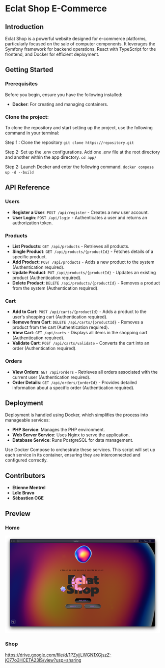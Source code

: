 # Eclat Shop E-Commerce

## Introduction

Eclat Shop is a powerful website designed for e-commerce platforms, particularly focused on the sale of computer components. It leverages the Symfony framework for backend operations, React with TypeScript for the frontend, and Docker for efficient deployment.

## Getting Started

### Prerequisites

Before you begin, ensure you have the following installed:

- **Docker**: For creating and managing containers.

### Clone the project:

To clone the repository and start setting up the project, use the following command in your terminal:

Step 1 : Clone the repository
`git clone https://repository.git`

Step 2: Set up the .env configurations. Add one .env file at the root directory and another within the app directory.
`cd app/`

Step 2: Launch Docker and enter the following command.
`docker compose up -d --build`

## API Reference

### Users

- **Register a User**: `POST /api/register` - Creates a new user account.
- **User Login**: `POST /api/login` - Authenticates a user and returns an authorization token.

### Products

- **List Products**: `GET /api/products` - Retrieves all products.
- **Single Product**: `GET /api/products/{productId}` - Fetches details of a specific product.
- **Add Product**: `POST /api/products` - Adds a new product to the system (Authentication required).
- **Update Product**: `PUT /api/products/{productId}` - Updates an existing product (Authentication required).
- **Delete Product**: `DELETE /api/products/{productId}` - Removes a product from the system (Authentication required).

### Cart

- **Add to Cart**: `POST /api/carts/{productId}` - Adds a product to the user's shopping cart (Authentication required).
- **Remove from Cart**: `DELETE /api/carts/{productId}` - Removes a product from the cart (Authentication required).
- **View Cart**: `GET /api/carts` - Displays all items in the shopping cart (Authentication required).
- **Validate Cart**: `POST /api/carts/validate` - Converts the cart into an order (Authentication required).

### Orders

- **View Orders**: `GET /api/orders` - Retrieves all orders associated with the current user (Authentication required).
- **Order Details**: `GET /api/orders/{orderId}` - Provides detailed information about a specific order (Authentication required).

## Deployment

Deployment is handled using Docker, which simplifies the process into manageable services:

- **PHP Service**: Manages the PHP environment.
- **Web Server Service**: Uses Nginx to serve the application.
- **Database Service**: Runs PostgreSQL for data management.

Use Docker Compose to orchestrate these services. This script will set up each service in its container, ensuring they are interconnected and configured correctly.

## Contributors

- **Etienne Mentrel**
- **Loïc Bravo**
- **Sébastien OGE**

## Preview

### Home

![home.png](images/home.png)

### Shop

https://drive.google.com/file/d/1PZyjjLWGN1XGjszZ-jO77o3HCETA23lS/view?usp=sharing
